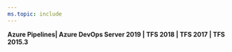 ```yaml
---
ms.topic: include
---
```


**Azure Pipelines| Azure DevOps Server 2019 | TFS 2018 | TFS 2017 | TFS 2015.3**
